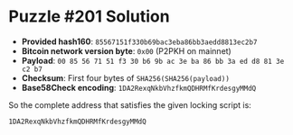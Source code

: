 # Puzzle #201 Solution

- **Provided hash160**: `85567151f330b69bac3eba86bb3aedd8813ec2b7`
- **Bitcoin network version byte**: `0x00` (P2PKH on mainnet)
- **Payload**: `00 85 56 71 51 f3 30 b6 9b ac 3e ba 86 bb 3a ed d8 81 3e c2 b7`
- **Checksum**: First four bytes of `SHA256(SHA256(payload))`
- **Base58Check encoding**: `1DA2RexqNkbVhzfkmQDHRMfKrdesgyMMdQ`

So the complete address that satisfies the given locking script is:

```
1DA2RexqNkbVhzfkmQDHRMfKrdesgyMMdQ
```
